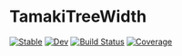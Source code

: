 # TamakiTreeWidth

[![Stable](https://img.shields.io/badge/docs-stable-blue.svg)](https://ArrogantGao.github.io/TamakiTreeWidth.jl/stable/)
[![Dev](https://img.shields.io/badge/docs-dev-blue.svg)](https://ArrogantGao.github.io/TamakiTreeWidth.jl/dev/)
[![Build Status](https://github.com/ArrogantGao/TamakiTreeWidth.jl/actions/workflows/CI.yml/badge.svg?branch=main)](https://github.com/ArrogantGao/TamakiTreeWidth.jl/actions/workflows/CI.yml?query=branch%3Amain)
[![Coverage](https://codecov.io/gh/ArrogantGao/TamakiTreeWidth.jl/branch/main/graph/badge.svg)](https://codecov.io/gh/ArrogantGao/TamakiTreeWidth.jl)
